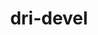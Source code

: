 ---
permalink: /engineering/projects/dri-devel/
project_link_name: dri-devel
project_url: http://git.kernel.org/?p=linux/kernel/git/torvalds/linux.git;a=commit;h=
statsAvailable: 'false'
title: dri-devel
---